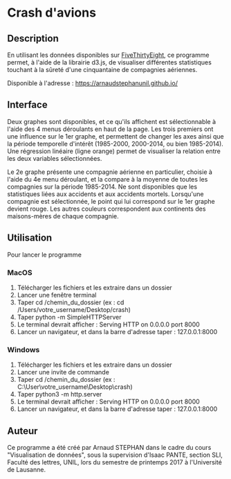 # Crash d'avions

## Description

En utilisant les données disponibles sur [FiveThirtyEight](https://github.com/fivethirtyeight/data/tree/master/airline-safety), ce programme permet, à l'aide de la librairie d3.js, de visualiser différentes statistiques touchant à la sûreté d'une cinquantaine de compagnies aériennes.

Disponible à l'adresse : https://arnaudstephanunil.github.io/

## Interface

Deux graphes sont disponibles, et ce qu'ils affichent est sélectionnable à l'aide des 4 menus déroulants en haut de la page. Les trois premiers ont une influence sur le 1er graphe, et permettent de changer les axes ainsi que la période temporelle d'intérêt (1985-2000, 2000-2014, ou bien 1985-2014). Une régression linéaire (ligne orange) permet de visualiser la relation entre les deux variables sélectionnées.

Le 2e graphe présente une compagnie aérienne en particulier, choisie à l'aide du 4e menu déroulant, et la compare à la moyenne de toutes les compagnies sur la période 1985-2014. Ne sont disponibles que les statistiques liées aux accidents et aux accidents mortels.
Lorsqu'une compagnie est sélectionnée, le point qui lui correspond sur le 1er graphe devient rouge. Les autres couleurs correspondent aux continents des maisons-mères de chaque compagnie.

## Utilisation

Pour lancer le programme

### MacOS

1. Télécharger les fichiers et les extraire dans un dossier
2. Lancer une fenêtre terminal
3. Taper cd /chemin_du_dossier (ex : cd /Users/votre_username/Desktop/crash)
4. Taper python -m SimpleHTTPServer
5. Le terminal devrait afficher : Serving HTTP on 0.0.0.0 port 8000
6. Lancer un navigateur, et dans la barre d'adresse taper : 127.0.0.1:8000

### Windows

1. Télécharger les fichiers et les extraire dans un dossier
2. Lancer une invite de commande
3. Taper cd /chemin_du_dossier (ex : C:\User\votre_username\Desktop\crash)
4. Taper python3 -m http.server
5. Le terminal devrait afficher : Serving HTTP on 0.0.0.0 port 8000
6. Lancer un navigateur, et dans la barre d'adresse taper : 127.0.0.1:8000


## Auteur

Ce programme a été créé par Arnaud STEPHAN dans le cadre du cours "Visualisation de données", sous la supervision d'Isaac PANTE, section SLI, Faculté des lettres, UNIL, lors du semestre de printemps 2017 à l'Université de Lausanne.

